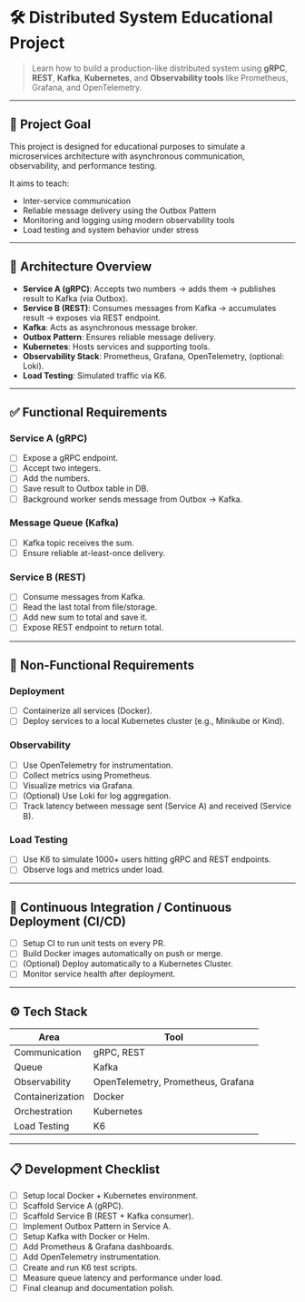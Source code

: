 # 🛠️ Distributed System Educational Project

> Learn how to build a production-like distributed system using **gRPC**, **REST**, **Kafka**, **Kubernetes**, and **Observability tools** like Prometheus, Grafana, and OpenTelemetry.

---

## 🎯 Project Goal

This project is designed for educational purposes to simulate a microservices architecture with asynchronous communication, observability, and performance testing.

It aims to teach:
- Inter-service communication
- Reliable message delivery using the Outbox Pattern
- Monitoring and logging using modern observability tools
- Load testing and system behavior under stress

---

## 🧱 Architecture Overview

- **Service A (gRPC)**: Accepts two numbers → adds them → publishes result to Kafka (via Outbox).
- **Service B (REST)**: Consumes messages from Kafka → accumulates result → exposes via REST endpoint.
- **Kafka**: Acts as asynchronous message broker.
- **Outbox Pattern**: Ensures reliable message delivery.
- **Kubernetes**: Hosts services and supporting tools.
- **Observability Stack**: Prometheus, Grafana, OpenTelemetry, (optional: Loki).
- **Load Testing**: Simulated traffic via K6.

---

## ✅ Functional Requirements

### Service A (gRPC)
- [ ] Expose a gRPC endpoint.
- [ ] Accept two integers.
- [ ] Add the numbers.
- [ ] Save result to Outbox table in DB.
- [ ] Background worker sends message from Outbox → Kafka.

### Message Queue (Kafka)
- [ ] Kafka topic receives the sum.
- [ ] Ensure reliable at-least-once delivery.

### Service B (REST)
- [ ] Consume messages from Kafka.
- [ ] Read the last total from file/storage.
- [ ] Add new sum to total and save it.
- [ ] Expose REST endpoint to return total.

---

## 🧪 Non-Functional Requirements

### Deployment
- [ ] Containerize all services (Docker).
- [ ] Deploy services to a local Kubernetes cluster (e.g., Minikube or Kind).

### Observability
- [ ] Use OpenTelemetry for instrumentation.
- [ ] Collect metrics using Prometheus.
- [ ] Visualize metrics via Grafana.
- [ ] (Optional) Use Loki for log aggregation.
- [ ] Track latency between message sent (Service A) and received (Service B).

### Load Testing
- [ ] Use K6 to simulate 1000+ users hitting gRPC and REST endpoints.
- [ ] Observe logs and metrics under load.

---

## 🚦 Continuous Integration / Continuous Deployment (CI/CD)

- [ ] Setup CI to run unit tests on every PR.
- [ ] Build Docker images automatically on push or merge.
- [ ] (Optional) Deploy automatically to a Kubernetes Cluster.
- [ ] Monitor service health after deployment.

---

## ⚙️ Tech Stack

| Area | Tool |
|------|------|
| Communication | gRPC, REST |
| Queue | Kafka |
| Observability | OpenTelemetry, Prometheus, Grafana |
| Containerization | Docker |
| Orchestration | Kubernetes |
| Load Testing | K6 |

---

## 📋 Development Checklist

- [ ] Setup local Docker + Kubernetes environment.
- [ ] Scaffold Service A (gRPC).
- [ ] Scaffold Service B (REST + Kafka consumer).
- [ ] Implement Outbox Pattern in Service A.
- [ ] Setup Kafka with Docker or Helm.
- [ ] Add Prometheus & Grafana dashboards.
- [ ] Add OpenTelemetry instrumentation.
- [ ] Create and run K6 test scripts.
- [ ] Measure queue latency and performance under load.
- [ ] Final cleanup and documentation polish.
